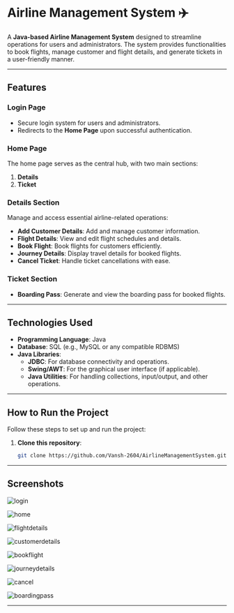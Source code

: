 # Airline Management System ✈️

A **Java-based Airline Management System** designed to streamline operations for users and administrators. The system provides functionalities to book flights, manage customer and flight details, and generate tickets in a user-friendly manner.

---

## Features

### Login Page
- Secure login system for users and administrators.
- Redirects to the **Home Page** upon successful authentication.

### Home Page
The home page serves as the central hub, with two main sections:
1. **Details**
2. **Ticket**

### Details Section
Manage and access essential airline-related operations:
- **Add Customer Details**: Add and manage customer information.
- **Flight Details**: View and edit flight schedules and details.
- **Book Flight**: Book flights for customers efficiently.
- **Journey Details**: Display travel details for booked flights.
- **Cancel Ticket**: Handle ticket cancellations with ease.

### Ticket Section
- **Boarding Pass**: Generate and view the boarding pass for booked flights.

---

## Technologies Used

- **Programming Language**: Java
- **Database**: SQL (e.g., MySQL or any compatible RDBMS)
- **Java Libraries**:
  - **JDBC**: For database connectivity and operations.
  - **Swing/AWT**: For the graphical user interface (if applicable).
  - **Java Utilities**: For handling collections, input/output, and other operations.

---

## How to Run the Project

Follow these steps to set up and run the project:

1. **Clone this repository**:
   ```bash
   git clone https://github.com/Vansh-2604/AirlineManagementSystem.git
---


## Screenshots


![login](https://github.com/user-attachments/assets/155679cc-18dd-4d0e-97a9-2ebdf20d3fd2)



![home](https://github.com/user-attachments/assets/bcf4c09c-c598-42f9-9096-2475e59d5ab0)



![flightdetails](https://github.com/user-attachments/assets/aa96d116-edb5-45ad-aaa6-77132874dbfa)

![customerdetails](https://github.com/user-attachments/assets/3338183f-bf29-41ee-a33d-39042b2425d7)

![bookflight](https://github.com/user-attachments/assets/0a835a10-9694-44ea-b73f-f28ba3c52edd)

![journeydetails](https://github.com/user-attachments/assets/a276df9a-407e-415b-beed-83ee404be2fa)

![cancel](https://github.com/user-attachments/assets/3358b62d-19dc-4a41-8fb4-71410345e87d)

![boardingpass](https://github.com/user-attachments/assets/a71d3fd3-c953-4fc5-8368-f594e5ee09f7)




---

